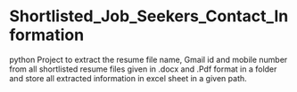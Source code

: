 # Shortlisted_Job_Seekers_Contact_Information
python Project to extract the resume file name, Gmail id and mobile number from all shortlisted resume files given in  .docx  and .Pdf format in a folder and store all extracted information in excel sheet in a given path.
